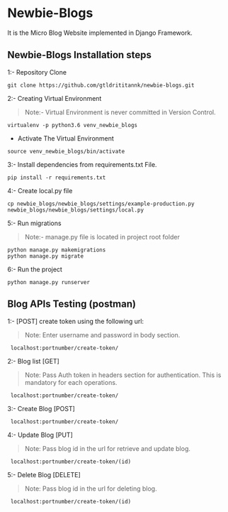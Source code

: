 # Newbie-Blogs

  It is the Micro Blog Website implemented in Django Framework.


## Newbie-Blogs Installation steps

1:- Repository Clone

```
git clone https://github.com/gtldrititannk/newbie-blogs.git
```

2:- Creating Virtual Environment
 
 > Note:- Virtual Environment is  never committed in Version Control.

```
virtualenv -p python3.6 venv_newbie_blogs
```

- Activate The Virtual Environment

```
source venv_newbie_blogs/bin/activate 
```

3:-  Install dependencies from requirements.txt File.

```
pip install -r requirements.txt
```

4:- Create local.py file 

```
cp newbie_blogs/newbie_blogs/settings/example-production.py newbie_blogs/newbie_blogs/settings/local.py
```

5:- Run migrations

> Note:- manage.py file is located in project root folder

```
python manage.py makemigrations
python manage.py migrate
```

6:- Run the project
```
python manage.py runserver
```

## Blog APIs Testing (postman)

1:- [POST] create token using the following url:

> Note: Enter username and password in body section.
```
 localhost:portnumber/create-token/
```
2:- Blog list [GET]
 
> Note:  Pass Auth token in headers section for authentication. This is mandatory for each operations. 

```
 localhost:portnumber/create-token/
```

3:- Create Blog [POST]

```
 localhost:portnumber/create-token/
```

4:- Update Blog [PUT]

> Note: Pass blog id in the url for retrieve and update blog.
```
 localhost:portnumber/create-token/(id)
```

5:- Delete Blog [DELETE]

> Note: Pass blog id in the url for deleting blog.

```
 localhost:portnumber/create-token/(id)
```